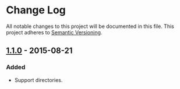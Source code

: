 # Change Log

All notable changes to this project will be documented in this file.
This project adheres to [Semantic Versioning](http://semver.org/).

## [1.1.0] - 2015-08-21

### Added

- Support directories.

[1.1.0]: https://github.com/jviotti/wary/compare/v1.0.0...v1.1.0
